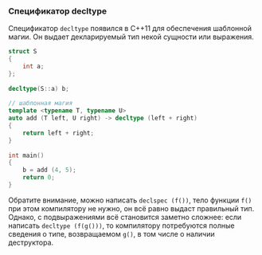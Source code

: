 ### Спецификатор decltype

Спецификатор `decltype` появился в C++11 для обеспечения шаблонной магии. Он выдает декларируемый тип некой сущности или выражения.

```c++
struct S
{
    int a;
};
 
decltype(S::a) b;
 
// шаблонная магия
template <typename T, typename U>
auto add (T left, U right) -> decltype (left + right)
{
    return left + right;
}
 
int main() 
{
    b = add (4, 5);
    return 0;
}
```

Обратите внимание, можно написать `declspec (f())`, тело функции `f()` при этом компилятору не нужно, он всё равно выдаст правильный тип. Однако, с подвыражениями всё становится заметно сложнее: если написать `decltype (f(g()))`, то компилятору потребуются полные сведения о типе, возвращаемом `g()`, в том числе о наличии деструктора.
